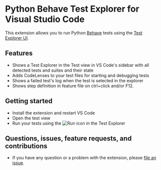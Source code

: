 # Python Behave Test Explorer for Visual Studio Code

This extension allows you to run Python [Behave](https://github.com/behave/behave) tests using the [Test Explorer UI](https://marketplace.visualstudio.com/items?itemName=hbenl.vscode-test-explorer).

## Features

* Shows a Test Explorer in the Test view in VS Code's sidebar with all detected tests and suites and their state
* Adds CodeLenses to your test files for starting and debugging tests
* Shows a failed test's log when the test is selected in the explorer
* Shows step definition in feature file on ctrl+click and/or F12.

## Getting started

* Install the extension and restart VS Code
* Open the test view
* Run your tests using the ![Run](img/run-button.png) icon in the Test Explorer

## Questions, issues, feature requests, and contributions

* If you have any question or a problem with the extension, please [file an issue](https://github.com/YouneselBarnoussi/vscode-BDD-Python-test-adapter/issues).
